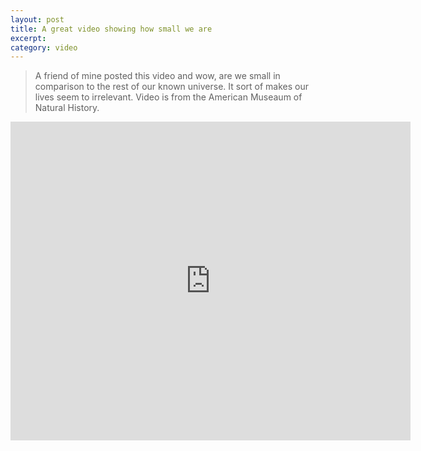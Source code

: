 ```yaml
---
layout: post
title: A great video showing how small we are
excerpt:
category: video
---
```


> A friend of mine posted this video and wow, are we small in comparison to the rest of our known universe.  It sort of makes our lives seem to irrelevant.  Video is from the American Museaum of Natural History.


<!-- more -->

<iframe width="640" height="510" src="http://www.youtube.com/embed/17jymDn0W6U" frameborder="0" allowfullscreen></iframe>

